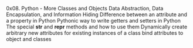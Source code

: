 0x08. Python - More Classes and Objects
Data Abstraction, Data Encapsulation, and Information Hiding
Difference between an attribute and a property in Python
Pythonic way to write getters and setters in Python
The special __str__ and __repr__ methods and how to use them
Dynamically create arbitrary new attributes for existing instances of a class
bind attributes to object and classes
